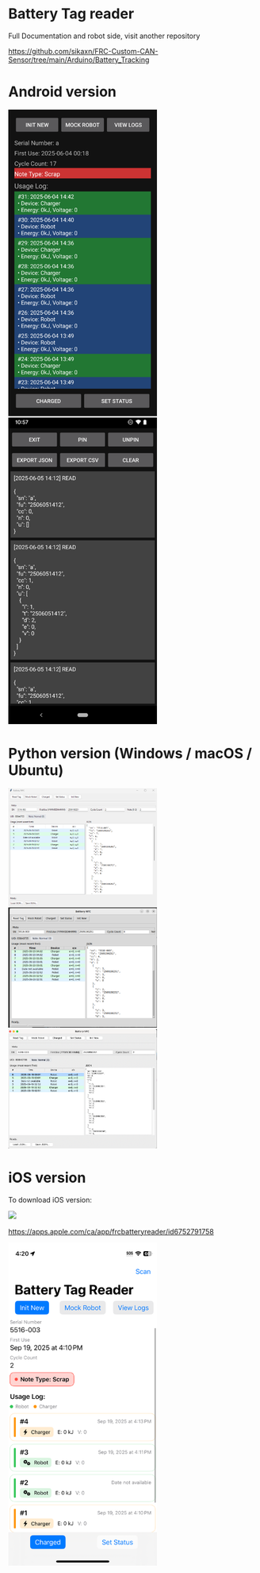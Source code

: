# Battery Tag reader 

Full Documentation and robot side, visit another repository

https://github.com/sikaxn/FRC-Custom-CAN-Sensor/tree/main/Arduino/Battery_Tracking

# Android version

<img src="img/ui.png" style="width:300px; height:auto;" />
<img src="img/ui2.png" style="width:300px; height:auto;" />

# Python version (Windows / macOS / Ubuntu)

<img src="img/python.png" style="width:300px; height:auto;" />
<img src="img/ubuntu.png" style="width:300px; height:auto;" />
<img src="img/mac.webp" style="width:300px; height:auto;" />

# iOS version

To download iOS version:

<a href = "https://apps.apple.com/ca/app/frcbatteryreader/id6752791758"><img style="width:50px; height:auto;" src="https://github.com/user-attachments/assets/458220ad-f933-4784-be60-1e7de385c11d" /></a>

https://apps.apple.com/ca/app/frcbatteryreader/id6752791758

<img src="img/ios.PNG" style="width:300px; height:auto;" />
